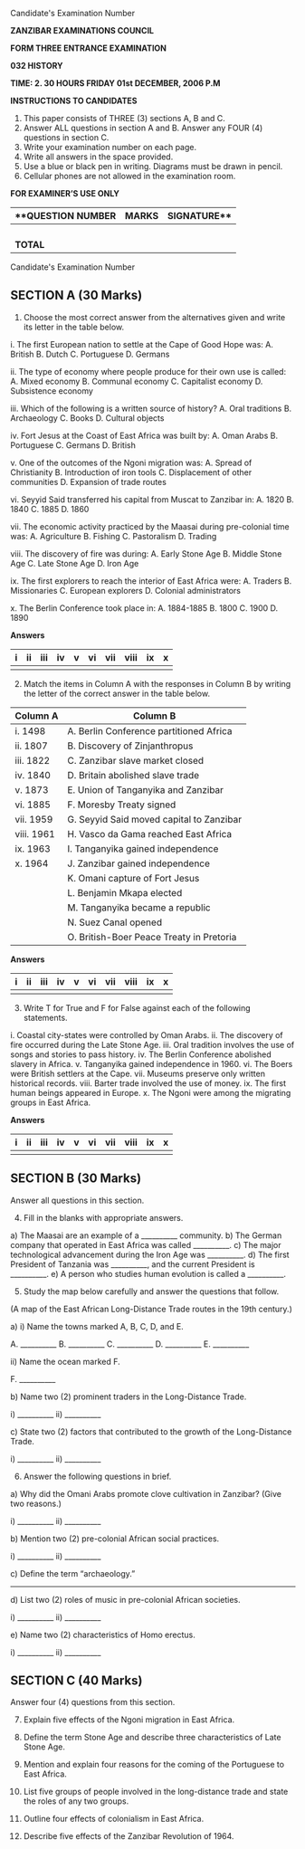 Candidate's Examination Number

**ZANZIBAR EXAMINATIONS COUNCIL**

**FORM THREE ENTRANCE EXAMINATION**

**032 HISTORY**

**TIME: 2. 30 HOURS FRIDAY 01st DECEMBER, 2006 P.M**

**INSTRUCTIONS TO CANDIDATES**

1. This paper consists of THREE (3) sections A, B and C.
2. Answer ALL questions in section A and B. Answer any FOUR (4) questions in section C.
3. Write your examination number on each page.
4. Write all answers in the space provided.
5. Use a blue or black pen in writing. Diagrams must be drawn in pencil.
6. Cellular phones are not allowed in the examination room.

**FOR EXAMINER’S USE ONLY**

**QUESTION NUMBER | MARKS | SIGNATURE**
---|---|---
| | |
| | |
| | |
| | |
**TOTAL** | |

Candidate's Examination Number

## SECTION A (30 Marks)

1. Choose the most correct answer from the alternatives given and write its letter in the table below.

i. The first European nation to settle at the Cape of Good Hope was:
    A. British
    B. Dutch
    C. Portuguese
    D. Germans

ii. The type of economy where people produce for their own use is called:
    A. Mixed economy
    B. Communal economy
    C. Capitalist economy
    D. Subsistence economy

iii. Which of the following is a written source of history?
    A. Oral traditions
    B. Archaeology
    C. Books
    D. Cultural objects

iv. Fort Jesus at the Coast of East Africa was built by:
    A. Oman Arabs
    B. Portuguese
    C. Germans
    D. British

v. One of the outcomes of the Ngoni migration was:
    A. Spread of Christianity
    B. Introduction of iron tools
    C. Displacement of other communities
    D. Expansion of trade routes

vi. Seyyid Said transferred his capital from Muscat to Zanzibar in:
    A. 1820
    B. 1840
    C. 1885
    D. 1860

vii. The economic activity practiced by the Maasai during pre-colonial time was:
    A. Agriculture
    B. Fishing
    C. Pastoralism
    D. Trading

viii. The discovery of fire was during:
    A. Early Stone Age
    B. Middle Stone Age
    C. Late Stone Age
    D. Iron Age

ix. The first explorers to reach the interior of East Africa were:
    A. Traders
    B. Missionaries
    C. European explorers
    D. Colonial administrators

x. The Berlin Conference took place in:
    A. 1884-1885
    B. 1800
    C. 1900
    D. 1890

**Answers**

| i | ii | iii | iv | v | vi | vii | viii | ix | x |
|---|---|---|---|---|---|---|---|---|---|
|   |   |   |   |   |   |   |   |   |   |

2. Match the items in Column A with the responses in Column B by writing the letter of the correct answer in the table below.

| Column A | Column B |
|---|---|
| i. 1498 | A. Berlin Conference partitioned Africa |
| ii. 1807 | B. Discovery of Zinjanthropus |
| iii. 1822 | C. Zanzibar slave market closed |
| iv. 1840 | D. Britain abolished slave trade |
| v. 1873 | E. Union of Tanganyika and Zanzibar |
| vi. 1885 | F. Moresby Treaty signed |
| vii. 1959 | G. Seyyid Said moved capital to Zanzibar |
| viii. 1961 | H. Vasco da Gama reached East Africa |
| ix. 1963 | I. Tanganyika gained independence |
| x. 1964 | J. Zanzibar gained independence |
|  | K. Omani capture of Fort Jesus |
|  | L. Benjamin Mkapa elected |
|  | M. Tanganyika became a republic |
|  | N. Suez Canal opened |
|  | O. British-Boer Peace Treaty in Pretoria |

**Answers**

| i | ii | iii | iv | v | vi | vii | viii | ix | x |
|---|---|---|---|---|---|---|---|---|---|
|   |   |   |   |   |   |   |   |   |   |

3. Write T for True and F for False against each of the following statements.

i. Coastal city-states were controlled by Oman Arabs.
ii. The discovery of fire occurred during the Late Stone Age.
iii. Oral tradition involves the use of songs and stories to pass history.
iv. The Berlin Conference abolished slavery in Africa.
v. Tanganyika gained independence in 1960.
vi. The Boers were British settlers at the Cape.
vii. Museums preserve only written historical records.
viii. Barter trade involved the use of money.
ix. The first human beings appeared in Europe.
x. The Ngoni were among the migrating groups in East Africa.

**Answers**

| i | ii | iii | iv | v | vi | vii | viii | ix | x |
|---|---|---|---|---|---|---|---|---|---|
|   |   |   |   |   |   |   |   |   |   |

## SECTION B (30 Marks)

Answer all questions in this section.

4. Fill in the blanks with appropriate answers.

a) The Maasai are an example of a __________ community.
b) The German company that operated in East Africa was called __________.
c) The major technological advancement during the Iron Age was __________.
d) The first President of Tanzania was __________, and the current President is __________.
e) A person who studies human evolution is called a __________.

5. Study the map below carefully and answer the questions that follow.

(A map of the East African Long-Distance Trade routes in the 19th century.)

a) i) Name the towns marked A, B, C, D, and E.

A. __________
B. __________
C. __________
D. __________
E. __________

ii) Name the ocean marked F.

F. __________

b) Name two (2) prominent traders in the Long-Distance Trade.

i) __________
ii) __________

c) State two (2) factors that contributed to the growth of the Long-Distance Trade.

i) __________
ii) __________

6. Answer the following questions in brief.

a) Why did the Omani Arabs promote clove cultivation in Zanzibar? (Give two reasons.)

i) __________
ii) __________

b) Mention two (2) pre-colonial African social practices.

i) __________
ii) __________

c) Define the term “archaeology.”

__________

d) List two (2) roles of music in pre-colonial African societies.

i) __________
ii) __________

e) Name two (2) characteristics of Homo erectus.

i) __________
ii) __________

## SECTION C (40 Marks)

Answer four (4) questions from this section.

7. Explain five effects of the Ngoni migration in East Africa.

8. Define the term Stone Age and describe three characteristics of Late Stone Age.

9. Mention and explain four reasons for the coming of the Portuguese to East Africa.

10. List five groups of people involved in the long-distance trade and state the roles of any two groups.

11. Outline four effects of colonialism in East Africa.

12. Describe five effects of the Zanzibar Revolution of 1964.